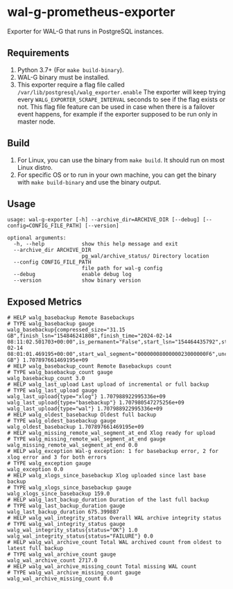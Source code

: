 # wal-g-prometheus-exporter

Exporter for WAL-G that runs in PostgreSQL instances.

## Requirements

1. Python 3.7+ (For `make build-binary`).
2. WAL-G binary must be installed.
3. This exporter require a flag file called `/var/lib/postgresql/walg_exporter.enable`
  The exporter will keep trying every `WALG_EXPORTER_SCRAPE_INTERVAL` seconds to see if the flag exists or not. 
  This flag file feature can be used in case when there is a failover event happens, for example if the exporter supposed to be run only in master node.

## Build

1. For Linux, you can use the binary from `make build`. It should run on most Linux distro.
2. For specific OS or to run in your own machine, you can get the binary with `make build-binary` and use the binary output.

## Usage

```
usage: wal-g-exporter [-h] --archive_dir=ARCHIVE_DIR [--debug] [--config=CONFIG_FILE_PATH] [--version]

optional arguments:
  -h, --help            show this help message and exit
  --archive_dir ARCHIVE_DIR
                        pg_wal/archive_status/ Directory location
  --config CONFIG_FILE_PATH
                        file path for wal-g config
  --debug               enable debug log
  --version             show binary version
```

## Exposed Metrics

```
# HELP walg_basebackup Remote Basebackups
# TYPE walg_basebackup gauge
walg_basebackup{compressed_size="31.15 GB",finish_lsn="154846241808",finish_time="2024-02-14 08:11:02.501703+00:00",is_permanent="False",start_lsn="154464435792",start_time="2024-02-14 08:01:01.469195+00:00",start_wal_segment="0000000800000023000000F6",uncompressed_size="59.95 GB"} 1.707897661469195e+09
# HELP walg_basebackup_count Remote Basebackups count
# TYPE walg_basebackup_count gauge
walg_basebackup_count 3.0
# HELP walg_last_upload Last upload of incremental or full backup
# TYPE walg_last_upload gauge
walg_last_upload{type="xlog"} 1.707988922995336e+09
walg_last_upload{type="basebackup"} 1.707980547275256e+09
walg_last_upload{type="wal"} 1.707988922995336e+09
# HELP walg_oldest_basebackup Oldest full backup
# TYPE walg_oldest_basebackup gauge
walg_oldest_basebackup 1.707897661469195e+09
# HELP walg_missing_remote_wal_segment_at_end Xlog ready for upload
# TYPE walg_missing_remote_wal_segment_at_end gauge
walg_missing_remote_wal_segment_at_end 0.0
# HELP walg_exception Wal-g exception: 1 for basebackup error, 2 for xlog error and 3 for both errors
# TYPE walg_exception gauge
walg_exception 0.0
# HELP walg_xlogs_since_basebackup Xlog uploaded since last base backup
# TYPE walg_xlogs_since_basebackup gauge
walg_xlogs_since_basebackup 159.0
# HELP walg_last_backup_duration Duration of the last full backup
# TYPE walg_last_backup_duration gauge
walg_last_backup_duration 675.399887
# HELP walg_wal_integrity_status Overall WAL archive integrity status
# TYPE walg_wal_integrity_status gauge
walg_wal_integrity_status{status="OK"} 1.0
walg_wal_integrity_status{status="FAILURE"} 0.0
# HELP walg_wal_archive_count Total WAL archived count from oldest to latest full backup
# TYPE walg_wal_archive_count gauge
walg_wal_archive_count 2717.0
# HELP walg_wal_archive_missing_count Total missing WAL count
# TYPE walg_wal_archive_missing_count gauge
walg_wal_archive_missing_count 0.0
```
